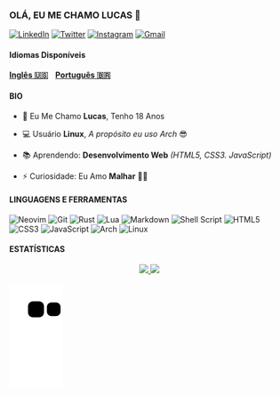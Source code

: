 ### OLÁ, EU ME CHAMO LUCAS :wave:

[![LinkedIn](https://img.shields.io/badge/LinkedIn-0077B5?style=for-the-badge&logo=linkedin&logoColor=white)](https://www.linkedin.com/in/thiago-martins-vieira-074550192/)
[![Twitter](https://img.shields.io/badge/Twitter-1DA1F2?style=for-the-badge&logo=twitter&logoColor=white)](https://twitter.com/_lucmartinss)
[![Instagram](https://img.shields.io/badge/Instagram-E4405F?style=for-the-badge&logo=instagram&logoColor=white)](https://www.instagram.com/thiago1258/)
[![Gmail](https://img.shields.io/badge/Gmail-D14836?style=for-the-badge&logo=gmail&logoColor=white)](mailto:lucasmartvieira03@gmail.com)

#### Idiomas Disponíveis
#### [Inglês :us:](./README.md)&nbsp;&nbsp;&nbsp;&nbsp;[Português :brazil:](./README_BR.md)

#### BIO
- :boy: Eu Me Chamo **Lucas**, Tenho 18 Anos

- :computer: Usuário **Linux**, _A propósito eu uso Arch_ :sunglasses:
 
- :books: Aprendendo: **Desenvolvimento Web** _(HTML5, CSS3. JavaScript)_

- :zap: Curiosidade: Eu Amo **Malhar** :weight_lifting_man:

#### LINGUAGENS E FERRAMENTAS
![Neovim](https://img.shields.io/badge/NeoVim-%2357A143.svg?&style=for-the-badge&logo=neovim&logoColor=white)
![Git](https://img.shields.io/badge/git-%23F05033.svg?style=for-the-badge&logo=git&logoColor=white)
![Rust](https://img.shields.io/badge/rust-%23000000.svg?style=for-the-badge&logo=rust&logoColor=white)
![Lua](https://img.shields.io/badge/lua-%232C2D72.svg?style=for-the-badge&logo=lua&logoColor=white)
![Markdown](https://img.shields.io/badge/markdown-%23000000.svg?style=for-the-badge&logo=markdown&logoColor=white)
![Shell Script](https://img.shields.io/badge/shell_script-%23121011.svg?style=for-the-badge&logo=gnu-bash&logoColor=white)
![HTML5](https://img.shields.io/badge/html5-%23E34F26.svg?style=for-the-badge&logo=html5&logoColor=white)
![CSS3](https://img.shields.io/badge/css3-%231572B6.svg?style=for-the-badge&logo=css3&logoColor=white)
![JavaScript](https://img.shields.io/badge/javascript-%23323330.svg?style=for-the-badge&logo=javascript&logoColor=%23F7DF1E)
![Arch](https://img.shields.io/badge/Arch%20Linux-1793D1?logo=arch-linux&logoColor=fff&style=for-the-badge)
![Linux](https://img.shields.io/badge/Linux-FCC624?style=for-the-badge&logo=linux&logoColor=black)

#### ESTATÍSTICAS

<div align="center">
  <a href="https://github.com/LucasMartinsVieira">
  <img height="180em" src="https://github-readme-stats.vercel.app/api?username=LucasMartinsVieira&show_icons=true&theme=dark&include_all_commits=true&count_private=true"/>

  <img height="180em" src="https://github-readme-stats.vercel.app/api/top-langs/?username=LucasMartinsVieira&layout=compact&langs_count=7&theme=dark"/>
</div>

![snake gif](https://github.com/LucasMartinsVieira/LucasMartinsVieira/blob/output/github-contribution-grid-snake.svg)
